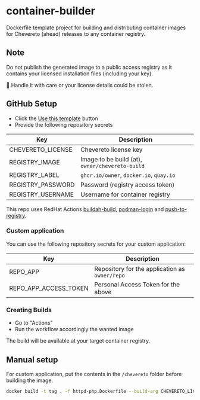 # container-builder

Dockerfile template project for building and distributing container images for Chevereto (ahead) releases to any container registry.

## Note

Do not publish the generated image to a public access registry as it contains your licensed installation files (including your key).

🧐 Handle it with care or your license details could be stolen.

## GitHub Setup

* Click the [Use this template](https://github.com/chevereto/docker-builder/generate) button
* Provide the following repository secrets

| Key               | Description                                     |
| ----------------- | ----------------------------------------------- |
| CHEVERETO_LICENSE | Chevereto license key                           |
| REGISTRY_IMAGE    | Image to be build (at), `owner/chevereto-build` |
| REGISTRY_LABEL    | `ghcr.io/owner`, `docker.io`, `quay.io`         |
| REGISTRY_PASSWORD | Password (registry access token)                |
| REGISTRY_USERNAME | Username for container registry                 |

This repo uses RedHat Actions [buildah-build](https://github.com/redhat-actions/buildah-build), [podman-login](https://github.com/redhat-actions/podman-login) and [push-to-registry](https://github.com/redhat-actions/push-to-registry).

### Custom application

You can use the following repository secrets for your custom application:

| Key                   | Description                                    |
| --------------------- | ---------------------------------------------- |
| REPO_APP              | Repository for the application as `owner/repo` |
| REPO_APP_ACCESS_TOKEN | Personal Access Token for the above            |

### Creating Builds

* Go to "Actions"
* Run the workflow accordingly the wanted image

The build will be available at your target container registry.

## Manual setup

For custom application, put the contents in the `/chevereto` folder before building the image.

```sh
docker build -t tag . -f httpd-php.Dockerfile --build-arg CHEVERETO_LICENSE=<license>
```
